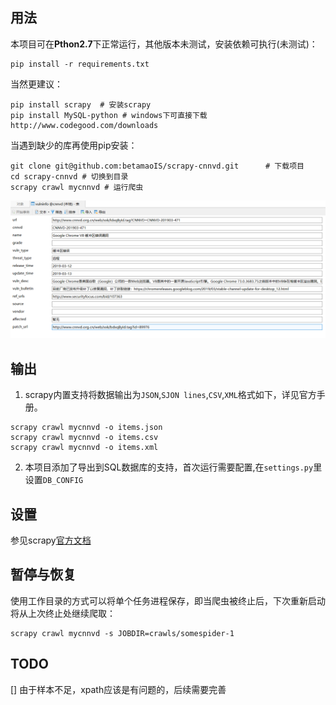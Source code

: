 ## 用法
本项目可在**Pthon2.7**下正常运行，其他版本未测试，安装依赖可执行(未测试)：
```
pip install -r requirements.txt
```
当然更建议：
```
pip install scrapy  # 安装scrapy
pip install MySQL-python # windows下可直接下载http://www.codegood.com/downloads
```
当遇到缺少的库再使用pip安装：
```
git clone git@github.com:betamaoIS/scrapy-cnnvd.git      # 下载项目
cd scrapy-cnnvd # 切换到目录
scrapy crawl mycnnvd # 运行爬虫

```

![demo](./demo.png)

## 输出
1. scrapy内置支持将数据输出为`JSON`,`SJON lines`,`CSV`,`XML`格式如下，详见官方手册。
```
scrapy crawl mycnnvd -o items.json
scrapy crawl mycnnvd -o items.csv
scrapy crawl mycnnvd -o items.xml
```
2. 本项目添加了导出到SQL数据库的支持，首次运行需要配置,在`settings.py`里设置`DB_CONFIG`

## 设置
参见scrapy[官方文档](https://doc.scrapy.org/en/latest/topics/settings.html)

## 暂停与恢复
使用工作目录的方式可以将单个任务进程保存，即当爬虫被终止后，下次重新启动将从上次终止处继续爬取：
```
scrapy crawl mycnnvd -s JOBDIR=crawls/somespider-1
```

## TODO
[] 由于样本不足，xpath应该是有问题的，后续需要完善
